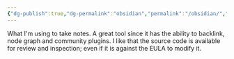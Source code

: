 ```yaml
---
{"dg-publish":true,"dg-permalink":"obsidian","permalink":"/obsidian/","dgPassFrontmatter":true,"noteIcon":""}
---
```



What I'm using to take notes. A great tool since it has the ability to backlink, node graph and community plugins. I like that the source code is available for review and inspection; even if it is against the EULA to modify it. 